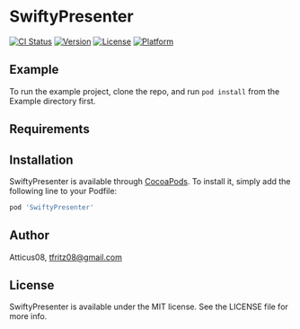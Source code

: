 # SwiftyPresenter

[![CI Status](http://img.shields.io/travis/Atticus08/SwiftyPresenter.svg?style=flat)](https://travis-ci.org/Atticus08/SwiftyPresenter)
[![Version](https://img.shields.io/cocoapods/v/SwiftyPresenter.svg?style=flat)](http://cocoapods.org/pods/SwiftyPresenter)
[![License](https://img.shields.io/cocoapods/l/SwiftyPresenter.svg?style=flat)](http://cocoapods.org/pods/SwiftyPresenter)
[![Platform](https://img.shields.io/cocoapods/p/SwiftyPresenter.svg?style=flat)](http://cocoapods.org/pods/SwiftyPresenter)

## Example

To run the example project, clone the repo, and run `pod install` from the Example directory first.

## Requirements

## Installation

SwiftyPresenter is available through [CocoaPods](http://cocoapods.org). To install
it, simply add the following line to your Podfile:

```ruby
pod 'SwiftyPresenter'
```

## Author

Atticus08, tfritz08@gmail.com

## License

SwiftyPresenter is available under the MIT license. See the LICENSE file for more info.

